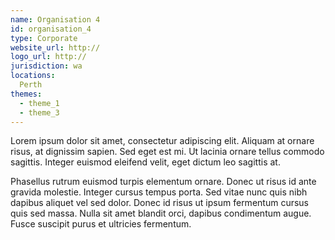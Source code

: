 ```yaml
---
name: Organisation 4
id: organisation_4
type: Corporate
website_url: http://
logo_url: http://
jurisdiction: wa
locations:
  Perth
themes: 
  - theme_1
  - theme_3
---
```


Lorem ipsum dolor sit amet, consectetur adipiscing elit. Aliquam at ornare risus, at dignissim sapien. Sed eget est mi. Ut lacinia ornare tellus commodo sagittis. Integer euismod eleifend velit, eget dictum leo sagittis at.

Phasellus rutrum euismod turpis elementum ornare. Donec ut risus id ante gravida molestie. Integer cursus tempus porta. Sed vitae nunc quis nibh dapibus aliquet vel sed dolor. Donec id risus ut ipsum fermentum cursus quis sed massa. Nulla sit amet blandit orci, dapibus condimentum augue. Fusce suscipit purus et ultricies fermentum.